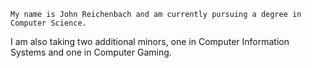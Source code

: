     My name is John Reichenbach and am currently pursuing a degree in Computer Science.
I am also taking two additional minors, one in Computer Information Systems and one in
Computer Gaming.
